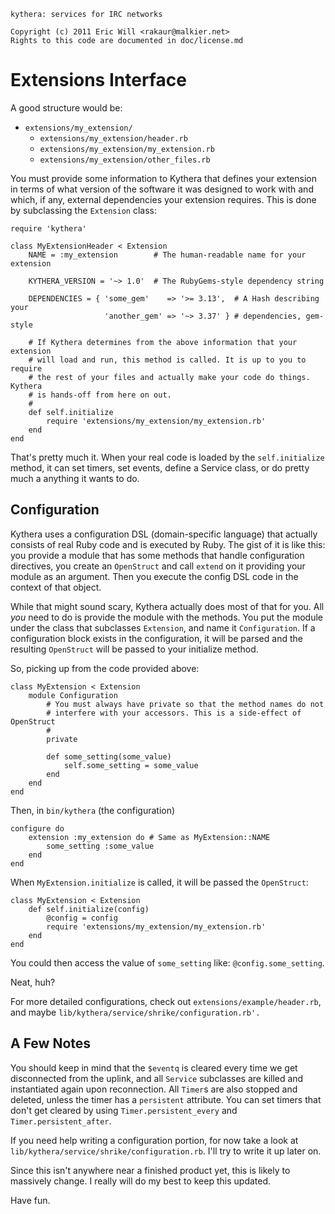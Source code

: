     kythera: services for IRC networks

    Copyright (c) 2011 Eric Will <rakaur@malkier.net>
    Rights to this code are documented in doc/license.md

Extensions Interface
====================

A good structure would be:

  * `extensions/my_extension/`
    * `extensions/my_extension/header.rb`
    * `extensions/my_extension/my_extension.rb`
    * `extensions/my_extension/other_files.rb`

You must provide some information to Kythera that defines your extension in
terms of what version of the software it was designed to work with and which,
if any, external dependencies your extension requires. This is done by
subclassing the `Extension` class:

    require 'kythera'

    class MyExtensionHeader < Extension
        NAME = :my_extension        # The human-readable name for your extension
        
        KYTHERA_VERSION = '~> 1.0'  # The RubyGems-style dependency string
        
        DEPENDENCIES = { 'some_gem'    => '>= 3.13',  # A Hash describing your
                         'another_gem' => '~> 3.37' } # dependencies, gem-style
                         
        # If Kythera determines from the above information that your extension
        # will load and run, this method is called. It is up to you to require
        # the rest of your files and actually make your code do things. Kythera
        # is hands-off from here on out.
        #
        def self.initialize
            require 'extensions/my_extension/my_extension.rb'
        end
    end
    
That's pretty much it. When your real code is loaded by the `self.initialize`
method, it can set timers, set events, define a Service class, or do pretty
much a anything it wants to do.

Configuration
-------------

Kythera uses a configuration DSL (domain-specific language) that actually
consists of real Ruby code and is executed by Ruby. The gist of it is like this:
you provide a module that has some methods that handle configuration directives,
you create an `OpenStruct` and call `extend` on it providing your module as an
argument. Then you execute the config DSL code in the context of that object.

While that might sound scary, Kythera actually does most of that for you. All
*you* need to do is provide the module with the methods. You put the module
under the class that subclasses `Extension`, and name it `Configuration`.
If a configuration block exists in the configuration, it will be parsed and the
resulting `OpenStruct` will be passed to your initialize method.

So, picking up from the code provided above:

    class MyExtension < Extension
        module Configuration
            # You must always have private so that the method names do not
            # interfere with your accessors. This is a side-effect of OpenStruct
            #
            private

            def some_setting(some_value)
                self.some_setting = some_value
            end
        end
    end

Then, in `bin/kythera` (the configuration)

    configure do
        extension :my_extension do # Same as MyExtension::NAME
            some_setting :some_value
        end
    end

When `MyExtension.initialize` is called, it will be passed the `OpenStruct`:

    class MyExtension < Extension
        def self.initialize(config)
            @config = config
            require 'extensions/my_extension/my_extension.rb'
        end
    end

You could then access the value of `some_setting` like: `@config.some_setting`.

Neat, huh?

For more detailed configurations, check out `extensions/example/header.rb`,
and maybe `lib/kythera/service/shrike/configuration.rb'.`

A Few Notes
-----------

You should keep in mind that the `$eventq` is cleared every time we get
disconnected from the uplink, and all `Service` subclasses are killed and
instantiated again upon reconnection. All `Timer`s are also stopped and deleted,
unless the timer has a `persistent` attribute. You can set timers that don't
get cleared by using `Timer.persistent_every` and `Timer.persistent_after`.

If you need help writing a configuration portion, for now take a look at
`lib/kythera/service/shrike/configuration.rb`. I'll try to write it up later on.

Since this isn't anywhere near a finished product yet, this is likely to
massively change. I really will do my best to keep this updated.

Have fun.
